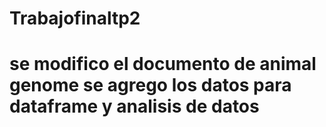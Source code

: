# Trabajofinaltp2
# se modifico el documento de animal genome se agrego los datos para dataframe  y analisis de datos

